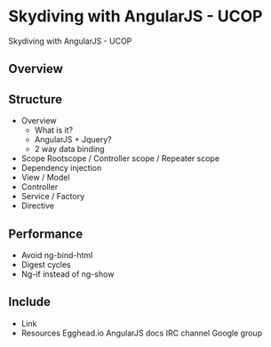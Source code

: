 # Skydiving with AngularJS - UCOP

Skydiving with AngularJS - UCOP

## Overview

## Structure

 - Overview
   - What is it?
   - AngularJS + Jquery?
   - 2 way data binding
 - Scope
  Rootscope / Controller scope / Repeater scope
 - Dependency injection
 - View / Model
 - Controller
 - Service / Factory
 - Directive

## Performance

 - Avoid ng-bind-html
 - Digest cycles
 - Ng-if instead of ng-show

## Include

 - Link
 - Resources
 	Egghead.io
 	AngularJS docs
 	IRC channel
 	Google group
